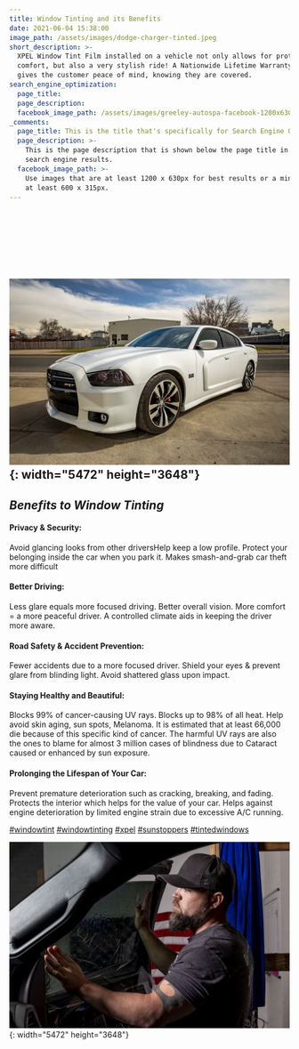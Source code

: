 ```yaml
---
title: Window Tinting and its Benefits
date: 2021-06-04 15:38:00
image_path: /assets/images/dodge-charger-tinted.jpeg
short_description: >-
  XPEL Window Tint Film installed on a vehicle not only allows for protection,
  comfort, but also a very stylish ride! A Nationwide Lifetime Warranty also
  gives the customer peace of mind, knowing they are covered.
search_engine_optimization:
  page_title:
  page_description:
  facebook_image_path: /assets/images/greeley-autospa-facebook-1200x630.png
_comments:
  page_title: This is the title that's specifically for Search Engine Optimization.
  page_description: >-
    This is the page description that is shown below the page title in the
    search engine results.
  facebook_image_path: >-
    Use images that are at least 1200 x 630px for best results or a minimum of
    at least 600 x 315px.
---
```

## &nbsp;

## &nbsp;

## ![](/assets/images/dodge-charger-tinted.jpeg){: width="5472" height="3648"}

## *Benefits to Window Tinting*

#### Privacy & Security:

Avoid glancing looks from other driversHelp keep a low profile. Protect your belonging inside the car when you park it. Makes smash-and-grab car theft more difficult

#### Better Driving:

Less glare equals more focused driving. Better overall vision. More comfort = a more peaceful driver. A controlled climate aids in keeping the driver more aware.

#### Road Safety & Accident Prevention:

Fewer accidents due to a more focused driver. Shield your eyes & prevent glare from blinding light. Avoid shattered glass upon impact.

#### Staying Healthy and Beautiful:

Blocks 99% of cancer-causing UV rays. Blocks up to 98% of all heat. Help avoid skin aging, sun spots, Melanoma. It is estimated that at least 66,000 die because of this specific kind of cancer. The harmful UV rays are also the ones to blame for almost 3 million cases of blindness due to Cataract caused or enhanced by sun exposure.

#### Prolonging the Lifespan of Your Car:

Prevent premature deterioration such as cracking, breaking, and fading. Protects the interior which helps for the value of your car. Helps against engine deterioration by limited engine strain due to excessive A/C running.

[\#windowtint](https://www.linkedin.com/feed/hashtag/?keywords=windowtint&amp;highlightedUpdateUrns=urn%3Ali%3Aactivity%3A6797942968465575937)&nbsp;[\#windowtinting](https://www.linkedin.com/feed/hashtag/?keywords=windowtinting&amp;highlightedUpdateUrns=urn%3Ali%3Aactivity%3A6797942968465575937)&nbsp;[\#xpel](https://www.linkedin.com/feed/hashtag/?keywords=xpel&amp;highlightedUpdateUrns=urn%3Ali%3Aactivity%3A6797942968465575937)&nbsp;[\#sunstoppers](https://www.linkedin.com/feed/hashtag/?keywords=sunstoppers&amp;highlightedUpdateUrns=urn%3Ali%3Aactivity%3A6797942968465575937)&nbsp;[\#tintedwindows](https://www.linkedin.com/feed/hashtag/?keywords=tintedwindows&amp;highlightedUpdateUrns=urn%3Ali%3Aactivity%3A6797942968465575937)

![](/assets/images/zacktint001.jpeg){: width="5472" height="3648"}
